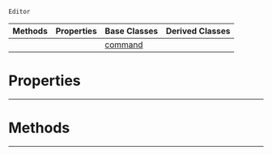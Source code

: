  `Editor`

|Methods|Properties|Base Classes|Derived Classes|
|---|---|---|---|
| | |[command](https://github.com/PlasmaEngine/PlasmaDocs/blob/master/code_reference/class_reference/command.markdown)| |


 #  Properties


---  
 #  Methods


---  
 

 